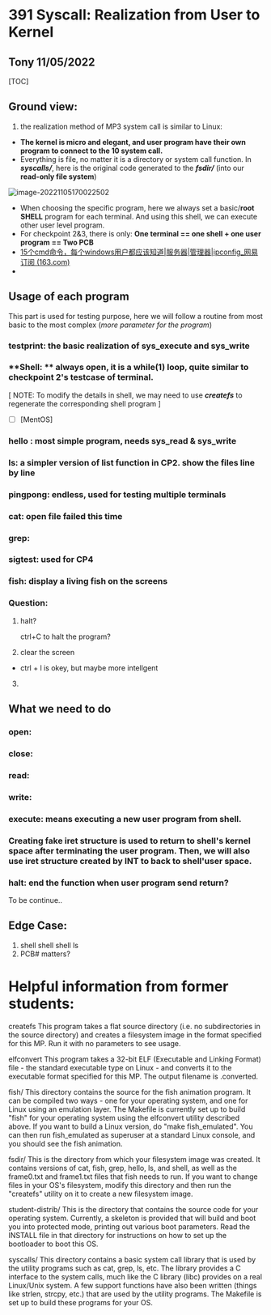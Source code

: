 # 391 Syscall: Realization from User to Kernel

## Tony 11/05/2022

[TOC]

## Ground view:

1. the realization method of MP3 system call is similar to Linux: 

- **The kernel is micro and elegant, and user program have their own program to connect to the 10 system call.**
- Everything is file, no matter it is a directory or system call function. In ***syscalls/***, here is the original code generated to the ***fsdir/*** (into our **read-only file system**)

![image-20221105170022502](C:\Users\everloom\AppData\Roaming\Typora\typora-user-images\image-20221105170022502.png)

- When choosing the specific program, here we always set a basic/**root** **SHELL** program for each terminal. And using this shell, we can execute other user level program.
- For checkpoint 2&3, there is only: **One terminal == one shell + one user program == Two PCB**
- [15个cmd命令，每个windows用户都应该知道|服务器|管理器|ipconfig_网易订阅 (163.com)](https://www.163.com/dy/article/HKMMQARI0553X5CR.html)
- 

## Usage of each program

This part is used for testing purpose, here we will follow a routine from most basic to the most complex (*more parameter for the program*)

### testprint: the basic realization of sys_execute and sys_write



### **Shell: ** always open, it is a while(1) loop, quite similar to checkpoint 2's testcase of terminal.

[ NOTE: To modify the details in shell, we may need to use ***createfs*** to regenerate the corresponding shell program ]

- [ ] [MentOS]

### hello :  most simple program, needs sys_read & sys_write

### ls: a simpler version of list function in CP2. show the files line by line

### pingpong: endless, used for testing multiple terminals

### cat: open file failed this time 

### grep: 

### sigtest: used for CP4

### fish: display a living fish on the screens



### Question: 

1. halt?

   ctrl+C to halt the program?

2. clear the screen
-  ctrl + l is okey, but maybe more intellgent

3. 

## What we need to do

### open: 

### close:

### read:

### write: 

### execute: means executing a new user program from shell. 

### Creating fake iret structure is used to return to shell's kernel space after terminating the user program. Then, we will also use iret structure created by INT to back to shell'user space.

### halt: end the function when user program send return?

To be continue..

## Edge Case:

1. shell shell shell ls
2. PCB# matters?

Helpful information from former students:
================================

createfs
    This program takes a flat source directory (i.e. no subdirectories
    in the source directory) and creates a filesystem image in the
    format specified for this MP.  Run it with no parameters to see
    usage.

elfconvert
    This program takes a 32-bit ELF (Executable and Linking Format) file
    - the standard executable type on Linux - and converts it to the
    executable format specified for this MP.  The output filename is
    <exename>.converted.

fish/
	This directory contains the source for the fish animation program.
	It can be compiled two ways - one for your operating system, and one
	for Linux using an emulation layer.  The Makefile is currently set
	up to build "fish" for your operating system using the elfconvert
	utility described above.  If you want to build a Linux version, do
	"make fish_emulated".  You can then run fish_emulated as superuser
	at a standard Linux console, and you should see the fish animation.

fsdir/
	This is the directory from which your filesystem image was created.
	It contains versions of cat, fish, grep, hello, ls, and shell, as
	well as the frame0.txt and frame1.txt files that fish needs to run.
	If you want to change files in your OS's filesystem, modify this
	directory and then run the "createfs" utility on it to create a new
	filesystem image.


student-distrib/
    This is the directory that contains the source code for your
    operating system.  Currently, a skeleton is provided that will build
    and boot you into protected mode, printing out various boot
    parameters.  Read the INSTALL file in that directory for
    instructions on how to set up the bootloader to boot this OS.

syscalls/
    This directory contains a basic system call library that is used by
    the utility programs such as cat, grep, ls, etc.  The library
    provides a C interface to the system calls, much like the C library
    (libc) provides on a real Linux/Unix system.  A few support
    functions have also been written (things like strlen, strcpy, etc.)
    that are used by the utility programs.  The Makefile is set up to
	build these programs for your OS.
